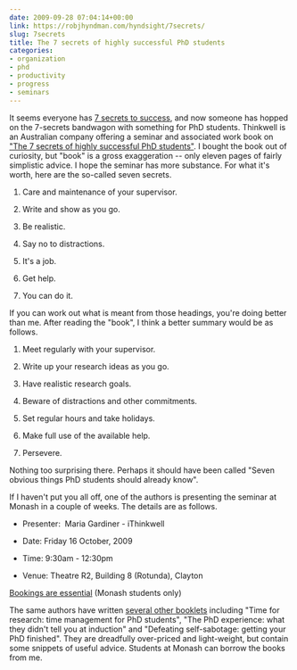 ```yaml
---
date: 2009-09-28 07:04:14+00:00
link: https://robjhyndman.com/hyndsight/7secrets/
slug: 7secrets
title: The 7 secrets of highly successful PhD students
categories:
- organization
- phd
- productivity
- progress
- seminars
---
```


It seems everyone has [7 secrets to success](http://www.google.com/search?q=seven+secrets+of+highly), and now someone has hopped on the 7-secrets bandwagon with something for PhD students. Thinkwell is an Australian company offering a seminar and associated work book on ["The 7 secrets of highly successful PhD students"](http://www.ithinkwell.com.au/bookshop/the-seven-secrets). I bought the book out of curiosity, but "book" is a gross exaggeration -- only eleven pages of fairly simplistic advice. I hope the seminar has more substance. For what it's worth, here are the so-called seven secrets.



  1. Care and maintenance of your supervisor.

  2. Write and show as you go.

  3. Be realistic.

  4. Say no to distractions.

  5. It's a job.

  6. Get help.

  7. You can do it.

If you can work out what is meant from those headings, you're doing better than me. After reading the "book", I think a better summary would be as follows.

  1. Meet regularly with your supervisor.

  2. Write up your research ideas as you go.

  3. Have realistic research goals.

  4. Beware of distractions and other commitments.

  5. Set regular hours and take holidays.

  6. Make full use of the available help.

  7. Persevere.

Nothing too surprising there. Perhaps it should have been called "Seven obvious things PhD students should already know".

If I haven't put you all off, one of the authors is presenting the seminar at Monash in a couple of weeks. The details are as follows.

  * Presenter:  Maria Gardiner - iThinkwell

  * Date: Friday 16 October, 2009

  * Time: 9:30am - 12:30pm

  * Venue: Theatre R2, Building 8 (Rotunda), Clayton

[Bookings are essential](https://my.monash.edu.au/news-and-events/bookings/research/view/12988/) (Monash students only)

The same authors have written [several other booklets](http://www.ithinkwell.com.au/shop) including "Time for research: time management for PhD students", "The PhD experience: what they didn't tell you at induction" and "Defeating self-sabotage: getting your PhD finished". They are dreadfully over-priced and light-weight, but contain some snippets of useful advice. Students at Monash can borrow the books from me.
